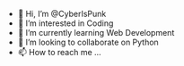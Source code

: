 - 👋 Hi, I’m @CyberIsPunk
- 👀 I’m interested in Coding
- 🌱 I’m currently learning Web Development
- 💞️ I’m looking to collaborate on Python
- 📫 How to reach me ...

<!---
CyberIsPunk/CyberIsPunk is a ✨ special ✨ repository because its `README.md` (this file) appears on your GitHub profile.
You can click the Preview link to take a look at your changes.
--->

